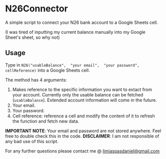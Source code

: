 # N26Connector
A simple script to connect your N26 bank account to a Google Sheets cell.

(I was tired of inputting my current balance manually into my Google Sheet's sheet, so why not)


## Usage
Type in `N26("usableBalance",  "your email",  "your password",  cellReference)` into a Google Sheets cell.

The method has 4 arguments:

 1. Makes reference to the specific information you want to extact from your account. Currently only the usable balance can be fetched (`usableBalance`). Extended account information will come in the future.
2. Your email.
3. Your password.
4. Cell reference: reference a cell and modify the content of it to refresh the function and fetch new data.

**IMPORTANT NOTE**: Your email and password are not stored anywhere. Feel free to double check this in the code.
**DISCLAIMER**: I am not responsible of any bad use of this script. 

For any further questions please contact me @ limiaspasdaniel@gmail.com
